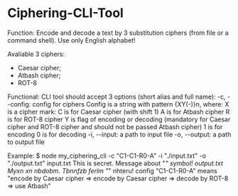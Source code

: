 # Ciphering-CLI-Tool
Function: 
  Encode and decode a text by 3 substitution ciphers (from file or a command shell). Use only English alphabet!

Avaliable 3 ciphers:
  - Caesar cipher;
  - Atbash cipher;
  - ROT-8

Functional:
  CLI tool should accept 3 options (short alias and full name):
    -c, --config: config for ciphers Config is a string with pattern {XY(-)}n, where:
      X is a cipher mark:
      C is for Caesar cipher (with shift 1)
      A is for Atbash cipher
      R is for ROT-8 cipher
      Y is flag of encoding or decoding (mandatory for Caesar cipher and ROT-8 cipher and should not be passed Atbash cipher)
        1 is for encoding
        0 is for decoding
    -i, --input: a path to input file
    -o, --output: a path to output file

Example: 
  $ node my_ciphering_cli -c "C1-C1-R0-A" -i "./input.txt" -o "./output.txt"
  input.txt This is secret. Message about "_" symbol!
  output.txt Myxn xn nbdobm. Tbnnfzb ferlm "_" nhteru!
  config "C1-C1-R0-A" means "encode by Caesar cipher => encode by Caesar cipher => decode by ROT-8 => use Atbash"
